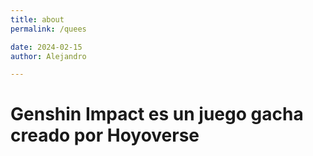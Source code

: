 ```yaml
---
title: about
permalink: /quees

date: 2024-02-15
author: Alejandro

---
```


# Genshin Impact es un juego gacha creado por Hoyoverse

